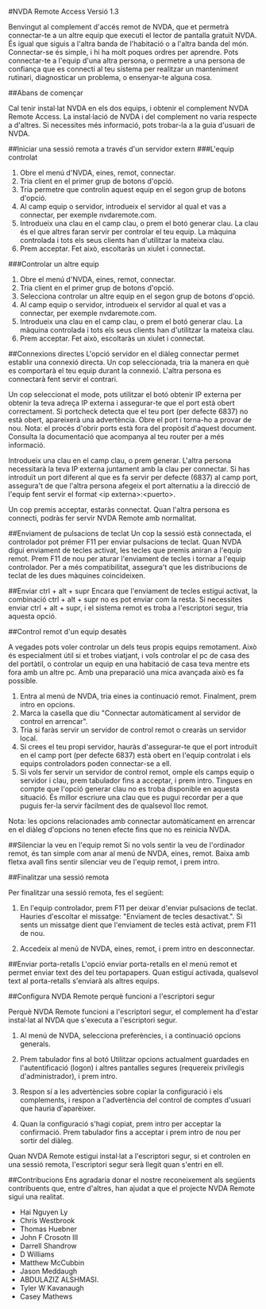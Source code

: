 ﻿#NVDA Remote Access
Versió 1.3

Benvingut al complement d'accés remot de NVDA, que et permetrà connectar-te a un altre equip que executi el lector de pantalla gratuït NVDA. És igual que siguis a l'altra banda de l'habitació o a l'altra banda del món. Connectar-se és simple, i hi ha molt poques ordres per aprendre. Pots connectar-te a l'equip d'una altra persona, o permetre a una persona de confiança que es connecti al teu sistema per realitzar un manteniment rutinari, diagnosticar un problema, o ensenyar-te alguna cosa.

##Abans de començar

Cal tenir instal·lat NVDA en els dos equips, i obtenir el complement NVDA Remote Access.
La instal·lació de NVDA i del complement no varia respecte a d'altres. Si necessites més informació, pots trobar-la a la guia d'usuari de NVDA.

##Iniciar una sessió remota a través d'un servidor extern
###L'equip controlat
1. Obre el menú d'NVDA, eines, remot, connectar.
2. Tria client en el primer grup de botons d'opció.
3. Tria permetre que controlin aquest equip en el segon grup de botons d'opció.
4. Al camp equip o servidor, introdueix el servidor al qual et vas a connectar, per exemple nvdaremote.com.
5. Introdueix una clau en el camp clau, o prem el botó generar clau.
La clau és el que altres faran servir per controlar el teu equip.
La màquina controlada i tots els seus clients han d'utilitzar la mateixa clau.
6. Prem acceptar. Fet això, escoltaràs un xiulet i connectat.

###Controlar un altre equip
1. Obre el menú d'NVDA, eines, remot, connectar.
2. Tria client en el primer grup de botons d'opció.
3. Selecciona controlar un altre equip en el segon grup de botons d'opció.
4. Al camp equip o servidor, introdueix el servidor al qual et vas a connectar, per exemple nvdaremote.com.
5. Introdueix una clau en el camp clau, o prem el botó generar clau.
La màquina controlada i tots els seus clients han d'utilitzar la mateixa clau.
6. Prem acceptar. Fet això, escoltaràs un xiulet i connectat.

##Connexions directes
L'opció servidor en el diàleg connectar permet establir una connexió directa.
Un cop seleccionada, tria la manera en què es comportarà el teu equip durant la connexió.
L'altra persona es connectarà fent servir el contrari.

Un cop seleccionat el mode, pots utilitzar el botó obtenir IP externa per obtenir la teva adreça IP externa i assegurar-te que el port està obert correctament.
Si portcheck detecta que el teu port (per defecte 6837) no està obert, apareixerà una advertència.
Obre el port i torna-ho a provar de nou.
Nota: el procés d'obrir ports està fora del propòsit d'aquest document. Consulta la documentació que acompanya al teu router per a més informació.

Introdueix una clau en el camp clau, o prem generar. L'altra persona necessitarà la teva IP externa juntament amb la clau per connectar. Si has introduït un port diferent al que es fa servir per defecte (6837) al camp port, assegura't de que l'altra persona afegeix el port alternatiu a la direcció de l'equip fent servir el format &lt;ip externa>:&lt;puerto>.

Un cop premis acceptar, estaràs connectat.
Quan l'altra persona es connecti, podràs fer servir NVDA Remote amb normalitat.

##Enviament de pulsacions de teclat
Un cop la sessió està connectada, el controlador pot prémer F11 per enviar pulsacions de teclat.
Quan NVDA digui enviament de tecles activat, les tecles que premis aniran a l'equip remot. Prem F11 de nou per aturar l'enviament de tecles i tornar a l'equip controlador.
Per a més compatibilitat, assegura't que les distribucions de teclat de les dues màquines coincideixen.

##Enviar ctrl + alt + supr
Encara que l'enviament de tecles estigui activat, la combinació ctrl + alt + supr no es pot enviar com la resta.
Si necessites enviar ctrl + alt + supr, i el sistema remot es troba a l'escriptori segur, tria aquesta opció.

##Control remot d'un equip desatès

A vegades pots voler controlar un dels teus propis equips remotament. Això és especialment útil si et trobes viatjant, i vols controlar el pc de casa des del portàtil, o controlar un equip en una habitació de casa teva mentre ets fora amb un altre pc. Amb una preparació una mica avançada això es fa possible.

1. Entra al menú de NVDA, tria eines ia continuació remot. Finalment, prem intro en opcions.
2. Marca la casella que diu "Connectar automàticament al servidor de control en arrencar".
3. Tria si faràs servir un servidor de control remot o crearàs un servidor local.
4. Si crees el teu propi servidor, hauràs d'assegurar-te que el port introduït en el camp port (per defecte 6837) està obert en l'equip controlat i els equips controladors poden connectar-se a ell.
5. Si vols fer servir un servidor de control remot, omple els camps equip o servidor i clau, prem tabulador fins a acceptar, i prem intro. Tingues en compte que l'opció generar clau no es troba disponible en aquesta situació. És millor escriure una clau que es pugui recordar per a que puguis fer-la servir fàcilment des de qualsevol lloc remot.  

Nota: les opcions relacionades amb connectar automàticament en arrencar en el diàleg d'opcions no tenen efecte fins que no es reinicia NVDA.

##Silenciar la veu en l'equip remot
Si no vols sentir la veu de l'ordinador remot, és tan simple com anar al menú de NVDA, eines, remot. Baixa amb fletxa avall fins sentir silenciar veu de l'equip remot, i prem intro.

##Finalitzar una sessió remota

Per finalitzar una sessió remota, fes el següent:

1. En l'equip controlador, prem F11 per deixar d'enviar pulsacions de teclat. Hauries d'escoltar el missatge: "Enviament de tecles desactivat.". Si sents un missatge dient que l'enviament de tecles està activat, prem F11 de nou.

2. Accedeix al menú de NVDA, eines, remot, i prem intro en desconnectar.

##Enviar porta-retalls
L'opció enviar porta-retalls en el menú remot et permet enviar text des del teu portapapers.
Quan estigui activada, qualsevol text al porta-retalls s'enviarà als altres equips.

##Configura NVDA Remote perquè funcioni a l'escriptori segur

Perquè NVDA Remote funcioni a l'escriptori segur, el complement ha d'estar instal·lat al NVDA que s'executa a l'escriptori segur.

1. Al menú de NVDA, selecciona preferències, i a continuació opcions generals.

2. Prem tabulador fins al botó Utilitzar opcions actualment guardades en l'autentificació (logon) i altres pantalles segures (requereix privilegis d'administrador), i prem intro.

3. Respon sí a les advertències sobre copiar la configuració i els complements, i respon a l'advertència del control de comptes d'usuari que hauria d'aparèixer.

4. Quan la configuració s'hagi copiat, prem intro per acceptar la confirmació. Prem tabulador fins a acceptar i prem intro de nou per sortir del diàleg.

Quan NVDA Remote estigui instal·lat a l'escriptori segur, si et controlen en una sessió remota,
l'escriptori segur serà llegit quan s'entri en ell.

##Contribucions
Ens agradaria donar el nostre reconeixement als següents contribuents que, entre d'altres, han ajudat a que el projecte NVDA Remote sigui una realitat.
 
* Hai Nguyen Ly
* Chris Westbrook
* Thomas Huebner
* John F Crosotn III
* Darrell Shandrow
* D Williams
* Matthew McCubbin
* Jason Meddaugh
* ABDULAZIZ ALSHMASI.
* Tyler W Kavanaugh
* Casey Mathews
